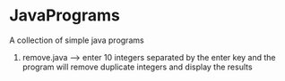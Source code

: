 # JavaPrograms
A collection of simple java programs 

1. remove.java --> enter 10 integers separated by the enter key and the program will remove duplicate integers and display the results
